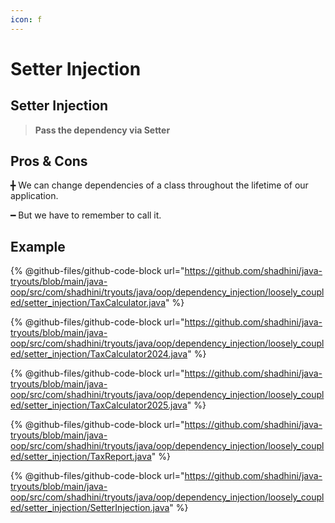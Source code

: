 ```yaml
---
icon: f
---
```


# Setter Injection

## Setter Injection

> **Pass the dependency via Setter**

## Pros & Cons

╋  We can change dependencies of a class throughout the lifetime of our application.

━  But we have to remember to call it.

## Example

{% @github-files/github-code-block url="https://github.com/shadhini/java-tryouts/blob/main/java-oop/src/com/shadhini/tryouts/java/oop/dependency_injection/loosely_coupled/setter_injection/TaxCalculator.java" %}

{% @github-files/github-code-block url="https://github.com/shadhini/java-tryouts/blob/main/java-oop/src/com/shadhini/tryouts/java/oop/dependency_injection/loosely_coupled/setter_injection/TaxCalculator2024.java" %}

{% @github-files/github-code-block url="https://github.com/shadhini/java-tryouts/blob/main/java-oop/src/com/shadhini/tryouts/java/oop/dependency_injection/loosely_coupled/setter_injection/TaxCalculator2025.java" %}

{% @github-files/github-code-block url="https://github.com/shadhini/java-tryouts/blob/main/java-oop/src/com/shadhini/tryouts/java/oop/dependency_injection/loosely_coupled/setter_injection/TaxReport.java" %}

{% @github-files/github-code-block url="https://github.com/shadhini/java-tryouts/blob/main/java-oop/src/com/shadhini/tryouts/java/oop/dependency_injection/loosely_coupled/setter_injection/SetterInjection.java" %}






